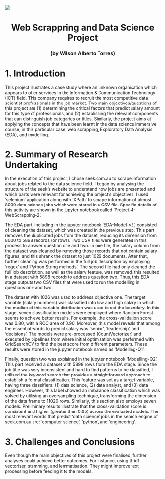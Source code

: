 # ![](https://ga-dash.s3.amazonaws.com/production/assets/logo-9f88ae6c9c3871690e33280fcf557f33.png)
<h1><center>Web Scrappring and Data Science Project</center></h1> <h3><center>(by Wilson Alberto Torres)</center></h3>

# 1. Introduction

This project illustrates a case study where an unknown organisation which appears to offer services in the Information & Communication Technology (ICT) field. This company requires to recruit the most competitive data scientist professionals in the job market. Two main objectives/questions of this project are (1) determining the critical factors that predict salary amount for this type of professionals, and (2) establishing the relevant components that can distinguish job categories or titles.  Similarly, the project aims at applying the concepts that have been learnt in the data science immersive course, in this particular case, web scrapping, Exploratory Data Analysis (EDA), and modelling.

# 2. Summary of Research Undertaking

In the execution of this project, I chose seek.com.au to scrape information about jobs related to the data science field. I began by analysing the structure of the seek’s website to understand how jobs are presented and which parts were relevant for achieving the project’s objectives. I used ‘selenium’ application along with ‘XPath’ to scrape information of almost 8000 data science jobs which were stored in a CSV file. Specific details of this activity are shown in the jupyter notebook called ‘Project-4-WebScrapping-2’.

The EDA part, including in the jupyter notebook ‘EDA-Model-v2’, consisted of cleaning the dataset, which was created in the previous step. This part removes the duplicated jobs from the dataset, reducing its dimension from 8000 to 5898 records (or rows). Two CSV files were generated in this process to answer question one and two. In one file, the salary column from the dataset was cleaned by removing those records that not contain salary figures, and this shrank the dataset to just 1026 documents. After that, further cleaning was performed in the full job description by employing ‘regex’ and ‘Python String methods’. The second file had only cleaned the full job description, as well as the salary feature, was removed, this resulted in a dataset with 5898 records to address question two. Thus, this EDA stage outputs two CSV files that were used to run the modelling in questions one and two.

The dataset with 1026 was used to address objective one. The target variable (salary numbers) was classified into low and high salary in which the median of this variable distribution was used to set the boundary. In this stage, seven classification models were employed where Random Forest seems to achieve better results. For example, the cross-validation score was 0.80, with a ROC area of 0.90. Moreover, this model reveals that among the essential words to predict salary was ‘senior’, ‘leadership’, and ‘decisions’. The models were pre-processed (CountVectorizer) and executed by pipelines from where initial optimisation was performed with GridSearchCV to find the best score from different parameters. These results were stored in the jupyter notebook named as ‘Modelling-Q1’.

Finally, question two was explained in the jupyter notebook ‘Modelling-Q2’. This part received a dataset with 5898 rows from the EDA stage. Since the job title was very inconsistent and hard to find patterns to be classified, I utilised the keyword search that provides a straightforward approach to establish a formal classification. This feature was set as a target variable, having three classifiers: (1) data science, (2) data analyst, and (3) data engineer. However, this label showed an imbalance classification which was solved by utilising an oversampling technique, transforming the dimension of the data frame to 11020 rows. Similarly, this section also employs seven models. Preliminary results illustrate that the cross-validation score is consistent and higher (greater than 0.95) across the evaluated models. The most relevant words that predict ‘data science’ jobs in the search engine of seek.com.au are: ‘computer science’, ‘python’, and ‘engineering’.

# 3. Challenges and Conclusions

Even though the main objectives of this project were finalised, further analyses could achieve better outcomes. For instance, using tf-idf vectoriser, stemming, and lemmatisation. They might improve text processing before feeding it to the models.
